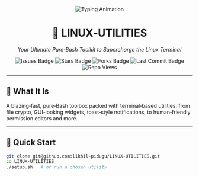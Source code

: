 <p align="center">
  <img src="https://readme-typing-svg.herokuapp.com?font=Fira+Code&center=true&width=600&lines=🧰+LINUX+UTILITIES+REPO+|+TERMINAL+TOOLBOX" alt="Typing Animation" />
</p>

<h1 align="center">🧰 LINUX‑UTILITIES</h1>
<p align="center"><em>Your Ultimate Pure‑Bash Toolkit to Supercharge the Linux Terminal</em></p>

<p align="center">
  <img src="https://img.shields.io/github/issues/likhil-pidugu/LINUX-UTILITIES?style=for-the-badge" alt="Issues Badge" />
  <img src="https://img.shields.io/github/stars/likhil-pidugu/LINUX-UTILITIES?style=for-the-badge" alt="Stars Badge" />
  <img src="https://img.shields.io/github/forks/likhil-pidugu/LINUX-UTILITIES?style=for-the-badge" alt="Forks Badge" />
  <img src="https://img.shields.io/github/last-commit/likhil-pidugu/LINUX-UTILITIES?style=for-the-badge" alt="Last Commit Badge" />
  <img src="https://komarev.com/ghpvc/?username=likhil-pidugu&repo=LINUX-UTILITIES&style=for-the-badge" alt="Repo Views" />
</p>

---

## 🎯 What It Is
A blazing‑fast, pure‑Bash toolbox packed with terminal‑based utilities: from file crypto, GUI-looking widgets, toast‑style notifications, to human‑friendly permission editors and more.

---

## 🚀 Quick Start

```bash
git clone git@github.com:likhil-pidugu/LINUX-UTILITIES.git
cd LINUX-UTILITIES
./setup.sh   # or run a chosen utility

